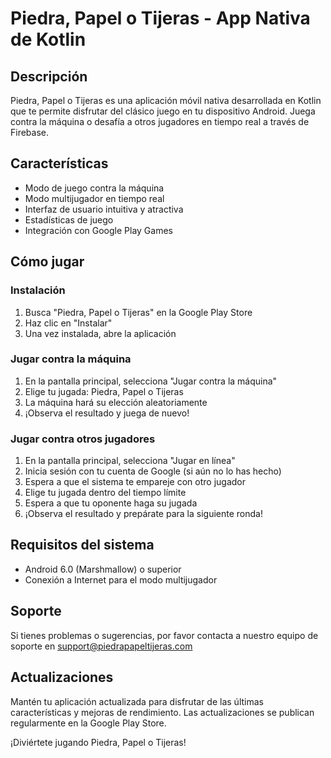 # Piedra, Papel o Tijeras - App Nativa de Kotlin

## Descripción
Piedra, Papel o Tijeras es una aplicación móvil nativa desarrollada en Kotlin que te permite disfrutar del clásico juego en tu dispositivo Android. Juega contra la máquina o desafía a otros jugadores en tiempo real a través de Firebase.

## Características
- Modo de juego contra la máquina
- Modo multijugador en tiempo real
- Interfaz de usuario intuitiva y atractiva
- Estadísticas de juego
- Integración con Google Play Games

## Cómo jugar

### Instalación
1. Busca "Piedra, Papel o Tijeras" en la Google Play Store
2. Haz clic en "Instalar"
3. Una vez instalada, abre la aplicación

### Jugar contra la máquina
1. En la pantalla principal, selecciona "Jugar contra la máquina"
2. Elige tu jugada: Piedra, Papel o Tijeras
3. La máquina hará su elección aleatoriamente
4. ¡Observa el resultado y juega de nuevo!

### Jugar contra otros jugadores
1. En la pantalla principal, selecciona "Jugar en línea"
2. Inicia sesión con tu cuenta de Google (si aún no lo has hecho)
3. Espera a que el sistema te empareje con otro jugador
4. Elige tu jugada dentro del tiempo límite
5. Espera a que tu oponente haga su jugada
6. ¡Observa el resultado y prepárate para la siguiente ronda!

## Requisitos del sistema
- Android 6.0 (Marshmallow) o superior
- Conexión a Internet para el modo multijugador

## Soporte
Si tienes problemas o sugerencias, por favor contacta a nuestro equipo de soporte en support@piedrapapeltijeras.com

## Actualizaciones
Mantén tu aplicación actualizada para disfrutar de las últimas características y mejoras de rendimiento. Las actualizaciones se publican regularmente en la Google Play Store.

¡Diviértete jugando Piedra, Papel o Tijeras!
